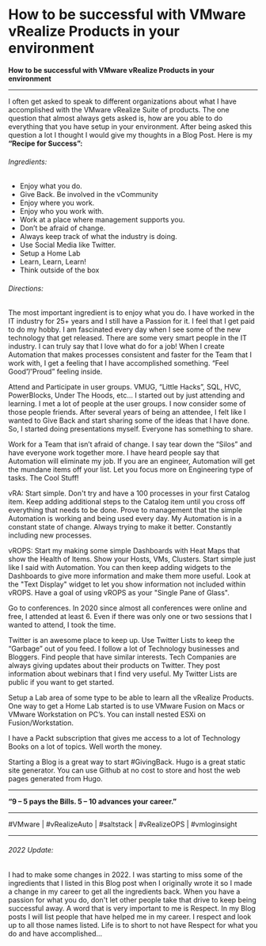 # How to be successful with VMware vRealize Products in your environment


**How to be successful with VMware vRealize Products in your environment**

<!--more-->

---

I often get asked to speak to different organizations about what I have accomplished with the VMware vRealize Suite of products. The one question that almost always gets asked is, how are you able to do everything that you have setup in your environment.  After being asked this question a lot I thought I would give my thoughts in a Blog Post. Here is my **“Recipe for Success”:**
 
###### Ingredients: 
* Enjoy what you do. 
* Give Back. Be involved in the vCommunity 
* Enjoy where you work. 
* Enjoy who you work with. 
* Work at a place where management supports you. 
* Don’t be afraid of change. 
* Always keep track of what the industry is doing. 
* Use Social Media like Twitter. 
* Setup a Home Lab 
* Learn, Learn, Learn! 
* Think outside of the box 

###### Directions: 
The most important ingredient is to enjoy what you do. I have worked in the IT industry for 25+ years and I still have a Passion for it. I feel that I get paid to do my hobby. I am fascinated every day when I see some of the new technology that get released. There are some very smart people in the IT industry. I can truly say that I love what do for a job! When I create Automation that makes processes consistent and faster for the Team that I work with, I get a feeling that I have accomplished something. “Feel Good”/’Proud” feeling inside.

Attend and Participate in user groups. VMUG, “Little Hacks”, SQL, HVC, PowerBlocks, Under The Hoods, etc...  I started out by just attending and learning. I met a lot of people at the user groups.  I now consider some of those people friends. After several years of being an attendee, I felt like I wanted to Give Back and start sharing some of the ideas that I have done.  So, I started doing presentations myself. Everyone has something to share.

Work for a Team that isn’t afraid of change. I say tear down the “Silos” and have everyone work together more. I have heard people say that Automation will eliminate my job.  If you are an engineer, Automation will get the mundane items off your list. Let you focus more on Engineering type of tasks. The Cool Stuff!  

vRA: Start simple.  Don't try and have a 100 processes in your first Catalog item. Keep adding additional steps to the Catalog item until you cross off everything that needs to be done. Prove to management that the simple Automation is working and being used every day. My Automation is in a constant state of change. Always trying to make it better. Constantly including new processes.  

vROPS: Start my making some simple Dashboards with Heat Maps that show the Health of Items.  Show your Hosts, VMs, Clusters. Start simple just like I said with Automation.  You can then keep adding widgets to the Dashboards to give more information and make them more useful. Look at the "Text Display" widget to let you show information not included within vROPS. Have a goal of using vROPS as your "Single Pane of Glass".  

Go to conferences. In 2020 since almost all conferences were online and free, I attended at least 6.  Even if there was only one or two sessions that I wanted to attend, I took the time.  

Twitter is an awesome place to keep up. Use Twitter Lists to keep the “Garbage” out of you feed. I follow a lot of Technology businesses and Bloggers.  Find people that have similar interests. Tech Companies are always giving updates about their products on Twitter. They post information about webinars that I find very useful. My Twitter Lists are public if you want to get started.  

Setup a Lab area of some type to be able to learn all the vRealize Products. One way to get a Home Lab started is to use VMware Fusion on Macs or VMware Workstation on PC’s.  You can install nested ESXi on Fusion/Workstation.  

I have a Packt subscription that gives me access to a lot of Technology Books on a lot of topics. Well worth the money.  

Starting a Blog is a great way to start #GivingBack. Hugo is a great static site generator.  You can use Github at no cost to store and host the web pages generated from Hugo.  

---

**“9 – 5 pays the Bills. 5 – 10 advances your career.”**

---

#VMware | #vRealizeAuto | #saltstack | #vRealizeOPS | #vmloginsight

---

###### 2022 Update:

I had to make some changes in 2022. I was starting to miss some of the ingredients that I listed in this Blog post when I originally wrote it so I made a change in my career to get all the ingredients back. When you have a passion for what you do, don't let other people take that drive to keep being successful away. A word that is very important to me is Respect. In my Blog posts I will list people that have helped me in my career. I respect and look up to all those names listed. Life is to short to not have Respect for what you do and have accomplished...
